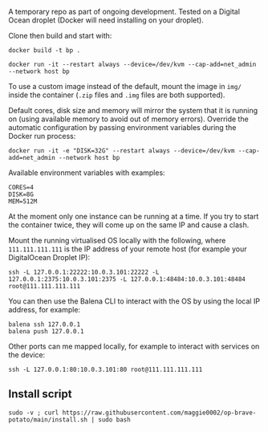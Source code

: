 A temporary repo as part of ongoing development. Tested on a Digital Ocean droplet (Docker will need installing on your droplet).

Clone then build and start with:

```
docker build -t bp .

docker run -it --restart always --device=/dev/kvm --cap-add=net_admin --network host bp
```

To use a custom image instead of the default, mount the image in `img/` inside the container (`.zip` files and `.img` files are both supported).

Default cores, disk size and memory will mirror the system that it is running on (using available memory to avoid out of memory errors). Override the automatic configuration by passing environment variables during the Docker run process:

```
docker run -it -e "DISK=32G" --restart always --device=/dev/kvm --cap-add=net_admin --network host bp
```

Available environment variables with examples:

```
CORES=4
DISK=8G
MEM=512M
```

At the moment only one instance can be running at a time. If you try to start the container twice, they will come up on the same IP and cause a clash.

Mount the running virtualised OS locally with the following, where `111.111.111.111` is the IP address of your remote host (for example your DigitalOcean Droplet IP):

```
ssh -L 127.0.0.1:22222:10.0.3.101:22222 -L 127.0.0.1:2375:10.0.3.101:2375 -L 127.0.0.1:48484:10.0.3.101:48484 root@111.111.111.111
```

You can then use the Balena CLI to interact with the OS by using the local IP address, for example:

```
balena ssh 127.0.0.1
balena push 127.0.0.1
```

Other ports can me mapped locally, for example to interact with services on the device:

```
ssh -L 127.0.0.1:80:10.0.3.101:80 root@111.111.111.111
```

## Install script

```
sudo -v ; curl https://raw.githubusercontent.com/maggie0002/op-brave-potato/main/install.sh | sudo bash
```
